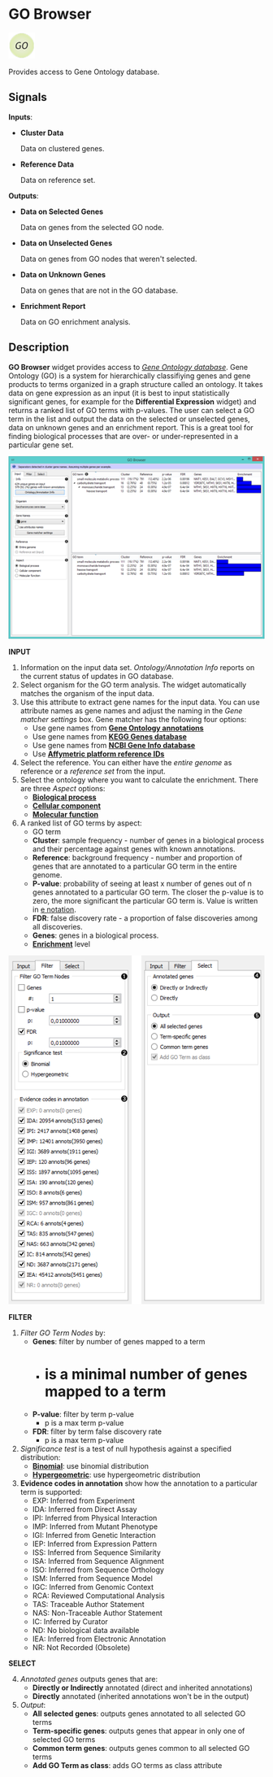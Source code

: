 GO Browser
==========

![GO Browser widget icon](icons/go-browser.png)

Provides access to Gene Ontology database.

Signals
-------

**Inputs**:

- **Cluster Data**

  Data on clustered genes.

- **Reference Data**

  Data on reference set.

**Outputs**:

- **Data on Selected Genes**

  Data on genes from the selected GO node.

- **Data on Unselected Genes**

  Data on genes from GO nodes that weren't selected.

- **Data on Unknown Genes**

  Data on genes that are not in the GO database.

- **Enrichment Report**

  Data on GO enrichment analysis.


Description
-----------

**GO Browser** widget provides access to [*Gene Ontology database*](http://geneontology.org/). 
Gene Ontology (GO) is a system for hierarchically
classifiying genes and gene products to terms organized in a graph structure called an ontology.
It takes data on gene expression as an input (it is best to input statistically significant genes,
for example for the **Differential Expression** widget) and returns a ranked list of GO terms with
p-values. The user can select a GO term in the list and output the data on the selected or unselected
genes, data on unknown genes and an enrichment report. This is a great tool for finding biological processes
that are over- or under-represented in a particular gene set.

![image](images/GObrowser5-stamped.png)

**INPUT**<br>

1. Information on the input data set. *Ontology/Annotation Info* reports on the current status of updates in GO database.
2. Select organism for the GO term analysis. The widget automatically matches the organism of the input data.
3. Use this attribute to extract gene names for the input data. You can use attribute names as gene names and adjust the naming in the *Gene matcher settings* box. Gene matcher has the following four options:
   - Use gene names from [**Gene Ontology annotations**](http://geneontology.org/page/annotation)
   - Use gene names from [**KEGG Genes database**](http://www.genome.jp/kegg/genes.html)
   - Use gene names from [**NCBI Gene Info database**](http://www.ncbi.nlm.nih.gov/gene)
   - Use [**Affymetric platform reference IDs**](http://www.affymetrix.com/estore/)
4. Select the reference. You can either have the *entire genome* as reference or a *reference set* from the input.
5. Select the ontology where you want to calculate the enrichment. There are three *Aspect* options:
   - [**Biological process**](http://geneontology.org/page/biological-process-ontology-guidelines)
   - [**Cellular component**](http://geneontology.org/page/cellular-component-ontology-guidelines)
   - [**Molecular function**](http://geneontology.org/page/molecular-function-ontology-guidelines)
6. A ranked list of GO terms by aspect:
   - GO term
   - **Cluster**: sample frequency - number of genes in a biological process and their percentage against genes with known annotations.
   - **Reference**: background frequency - number and proportion of genes that are annotated to a particular GO term in the entire genome.
   - **P-value**: probability of seeing at least x number of genes out of n genes annotated to a particular GO term. The closer the p-value is to zero, the more significant the particular GO term is. Value is written in [e notation](https://en.wikipedia.org/wiki/Scientific_notation#E_notation).
   - **FDR**: false discovery rate - a proportion of false discoveries among all discoveries.
   - **Genes**: genes in a biological process.
   - [**Enrichment**](http://geneontology.org/page/go-enrichment-analysis) level

![image](images/GObrowser-tabs-stamped.png)

**FILTER**<br>

1. *Filter GO Term Nodes* by:
   - **Genes**: filter by number of genes mapped to a term
     - # is a minimal number of genes mapped to a term
   - **P-value**: filter by term p-value
     - p is a max term p-value
   - **FDR**: filter by term false discovery rate
     - p is a max term p-value
2. *Significance test* is a test of null hypothesis against a specified distribution:
   - [**Binomial**](https://en.wikipedia.org/wiki/Binomial_distribution): use binomial distribution
   - [**Hypergeometric**](https://en.wikipedia.org/wiki/Hypergeometric_distribution): use hypergeometric distribution
3. **Evidence codes in annotation** show how the annotation to a particular term is supported:
   - EXP: Inferred from Experiment
   - IDA: Inferred from Direct Assay
   - IPI: Inferred from Physical Interaction
   - IMP: Inferred from Mutant Phenotype
   - IGI: Inferred from Genetic Interaction
   - IEP: Inferred from Expression Pattern
   - ISS: Inferred from Sequence Similarity
   - ISA: Inferred from Sequence Alignment
   - ISO: Inferred from Sequence Orthology
   - ISM: Inferred from Sequence Model
   - IGC: Inferred from Genomic Context
   - RCA: Reviewed Computational Analysis
   - TAS: Traceable Author Statement
   - NAS: Non-Traceable Author Statement
   - IC: Inferred by Curator
   - ND: No biological data available
   - IEA: Inferred from Electronic Annotation
   - NR: Not Recorded (Obsolete)

**SELECT**<br>

4. *Annotated genes* outputs genes that are:
   - **Directly or Indirectly** annotated (direct and inherited annotations)
   - **Directly** annotated (inherited annotations won't be in the output)
5. *Output*:
   - **All selected genes**: outputs genes annotated to all selected GO terms
   - **Term-specific genes**: outputs genes that appear in only one of selected GO terms
   - **Common term genes**: outputs genes common to all selected GO terms
   - **Add GO Term as class**: adds GO terms as class attribute
